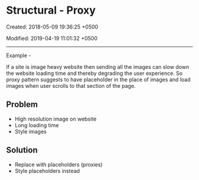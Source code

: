 # Structural - Proxy

Created: 2018-05-09 19:36:25 +0500

Modified: 2019-04-19 11:01:32 +0500

---

Example -

If a site is image heavy website then sending all the images can slow down the website loading time and thereby degrading the user experience. So proxy pattern suggests to have placeholder in the place of images and load images when user scrolls to that section of the page.

## Problem

- High resolution image on website
- Long loading time
- Style images

## Solution

- Replace with placeholders (proxies)
- Style placeholders instead
